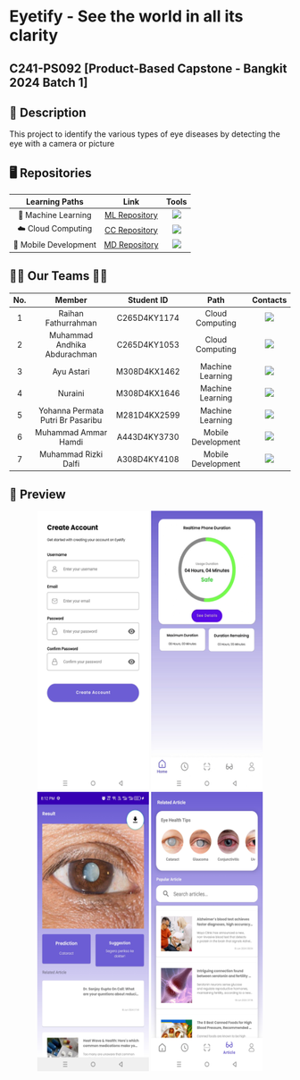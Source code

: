 # Eyetify - See the world in all its clarity
## C241-PS092 [Product-Based Capstone - Bangkit 2024 Batch 1]

## 📑 Description
This project to identify the various types of eye diseases by detecting the eye with a camera or picture

## 🖥️ Repositories
|   Learning Paths      |                           Link                            |              Tools              |
| :-------------------: | :-------------------------------------------------------: |      :---------------------:    |
| 🤖 Machine Learning   | [ML Repository](https://github.com/EyeTify/Machine-Learning)   | <img width="130px" src="https://img.shields.io/badge/python-%230077B5.svg?style=for-the-badge&logo=python&logoColor=white">
| ☁️ Cloud Computing    | [CC Repository](https://github.com/EyeTify/Cloud-Computing)    | <img width="130px" src="https://img.shields.io/badge/javascript-%230077B5.svg?style=for-the-badge&logo=javascript&logoColor=white">
| 📱 Mobile Development | [MD Repository](https://github.com/EyeTify/Mobile-Development) | <img width="130px" src="https://img.shields.io/badge/kotlin-%230077B5.svg?style=for-the-badge&logo=kotlin&logoColor=white">

## 👨‍💻‍ Our Teams 👩‍💻
| No. |            Member                        |  Student ID  |        Path         |        Contacts        |
|:---:| :-------------------------------------:  | :----------: | :------------------:| :---------------------:|
|  1  | Raihan Fathurrahman                      | C265D4KY1174 |   Cloud Computing   | <a href="https://www.linkedin.com/in/raihanfr21/"><img src="https://img.shields.io/badge/linkedin-%230077B5.svg?style=for-the-badge&logo=linkedin&logoColor=white"></a> |
|  2  | Muhammad Andhika Abdurachman             | C265D4KY1053 |   Cloud Computing   | <a href="https://www.linkedin.com/in/muhammad-andhika-abdurachman-74a7a12a1/"><img src="https://img.shields.io/badge/linkedin-%230077B5.svg?style=for-the-badge&logo=linkedin&logoColor=white"></a> |
|  3  | Ayu Astari                               | M308D4KX1462 |   Machine Learning  | <a href="https://www.linkedin.com/in/ayu-astari/"><img src="https://img.shields.io/badge/linkedin-%230077B5.svg?style=for-the-badge&logo=linkedin&logoColor=white"></a> |
|  4  | Nuraini                                  | M308D4KX1646 |   Machine Learning  | <a href="http://www.linkedin.com/in/nur-aini98"><img src="https://img.shields.io/badge/linkedin-%230077B5.svg?style=for-the-badge&logo=linkedin&logoColor=white"></a> |
|  5  | Yohanna Permata Putri Br Pasaribu        | M281D4KX2599 |   Machine Learning  | <a href="https://www.linkedin.com/in/yohanna-pasaribu-9b41162a4/"><img src="https://img.shields.io/badge/linkedin-%230077B5.svg?style=for-the-badge&logo=linkedin&logoColor=white"></a> |
|  6  | Muhammad Ammar Hamdi                     | A443D4KY3730 |  Mobile Development | <a href="https://www.linkedin.com/in/muhammad-ammar-hamdi/"><img src="https://img.shields.io/badge/linkedin-%230077B5.svg?style=for-the-badge&logo=linkedin&logoColor=white"></a> |
|  7  | Muhammad Rizki Dalfi                     | A308D4KY4108 |  Mobile Development | <a href="https://www.linkedin.com/in/muhammad-rizki-dalfi/"><img src="https://img.shields.io/badge/linkedin-%230077B5.svg?style=for-the-badge&logo=linkedin&logoColor=white"></a> |

## 📲 Preview
<p align="center">
  <img src="/profile/register.jpg?raw=true" alt="onboarding" width="200" height="500">
  <img src="/profile/home.jpg?raw=true" alt="onboarding" width="200" height="500">
  <img src="/profile/scan_3.jpg?raw=true" alt="onboarding" width="200" height="500">
  <img src="/profile/article.jpg?raw=true" alt="onboarding" width="200" height="500">
</p>
